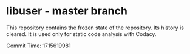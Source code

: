 # libuser - master branch

This repository contains the frozen state of the repository.
Its history is cleared. It is used only for static code
analysis with Codacy.

Commit Time: 1715619981